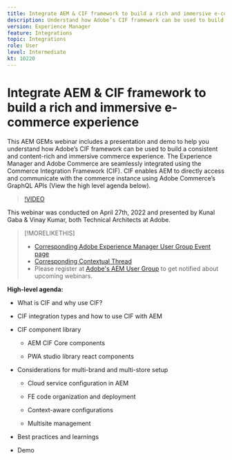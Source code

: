 ```yaml
---
title: Integrate AEM & CIF framework to build a rich and immersive e-commerce experience
description: Understand how Adobe’s CIF framework can be used to build a consistent and content-rich and immersive commerce experience.
version: Experience Manager
feature: Integrations
topic: Integrations
role: User
level: Intermediate
kt: 10220
---
```


# Integrate AEM & CIF framework to build a rich and immersive e-commerce experience

This AEM GEMs webinar includes a presentation and demo to help you understand how Adobe’s CIF framework can be used to build a consistent and content-rich and immersive commerce experience. The Experience Manager and Adobe Commerce are seamlessly integrated using the Commerce Integration Framework (CIF). CIF enables AEM to directly access and communicate with the commerce instance using Adobe Commerce’s GraphQL APIs (View the high level agenda below).

>[!VIDEO](https://video.tv.adobe.com/v/342565/?quality=12&learn=on)

This webinar was conducted on April 27th, 2022 and presented by Kunal Gaba & Vinay Kumar, both Technical Architects at Adobe.

>[!MORELIKETHIS]
>
>* [Corresponding Adobe Experience Manager User Group Event page](https://adobe.ly/3O0uXl5/)
>* [Corresponding Contextual Thread](https://adobe.ly/3jorz5r)
>* Please register at [Adobe's AEM User Group](https://aem-augs.adobe.com/) to get notified about upcoming webinars.

**High-level agenda:**

* What is CIF and why use CIF?

* CIF integration types and how to use CIF with AEM

* CIF component library

  * AEM CIF Core components
    
  * PWA studio library react components

* Considerations for multi-brand and multi-store setup

  * Cloud service configuration in AEM

  * FE code organization and deployment

  * Context-aware configurations

  * Multisite management

* Best practices and learnings

* Demo
